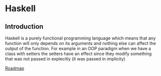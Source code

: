 # Haskell

## Introduction

Haskell is a purely functional programming language which means that any function will only depends on its arguments and nothing else can affect the output of the function. For example in an OOP paradigm when we have a class with setters the setters have an effect since they modify something that was not passed in explecitly (it was passed in implicity)

[Roadmap](roadmap.md)
